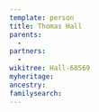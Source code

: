 ```yaml
---
template: person
title: Thomas Hall
parents:
  - 
partners:
  - 
wikitree: Hall-68569
myheritage: 
ancestry: 
familysearch: 
---
```

